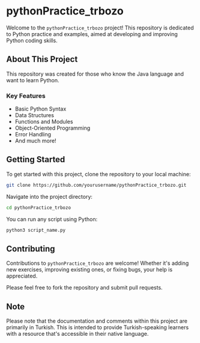 # pythonPractice_trbozo

Welcome to the `pythonPractice_trbozo` project! This repository is dedicated to Python practice and examples, aimed at developing and improving Python coding skills.

## About This Project

This repository was created for those who know the Java language and want to learn Python.

### Key Features

- Basic Python Syntax
- Data Structures
- Functions and Modules
- Object-Oriented Programming
- Error Handling
- And much more!

## Getting Started

To get started with this project, clone the repository to your local machine:

```bash
git clone https://github.com/yourusername/pythonPractice_trbozo.git
```

Navigate into the project directory:

```bash
cd pythonPractice_trbozo
```
You can run any script using Python:

```bash
python3 script_name.py
```

## Contributing
Contributions to `pythonPractice_trbozo` are welcome! Whether it's adding new exercises, improving existing ones, or fixing bugs, your help is appreciated.

Please feel free to fork the repository and submit pull requests.


## Note
Please note that the documentation and comments within this project are primarily in Turkish. This is intended to provide Turkish-speaking learners with a resource that's accessible in their native language.
